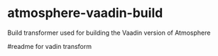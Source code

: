 # atmosphere-vaadin-build
Build transformer used for building the Vaadin version of Atmosphere

#readme for vadin transform
